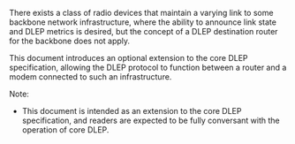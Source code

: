 There exists a class of radio devices that maintain a varying link to some 
backbone network infrastructure, where the ability to announce link state and DLEP metrics is desired, but the 
concept of a DLEP destination router for the backbone does not apply. 

This document introduces an optional extension to the core DLEP specification,
allowing the DLEP protocol to function between a router and a modem connected to
such an infrastructure.

Note:

* This document is intended as an extension to the core DLEP specification, and
  readers are expected to be fully conversant with the operation of core DLEP.
